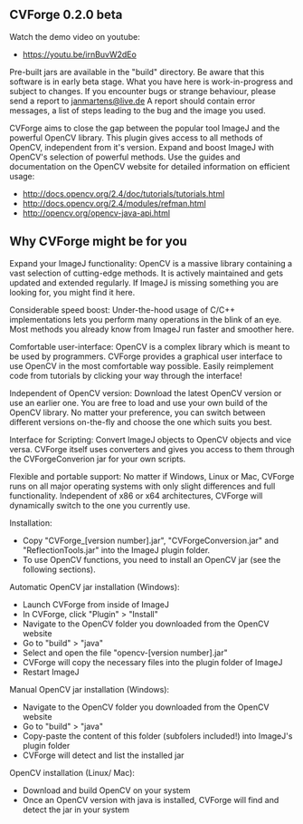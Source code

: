 ## CVForge 0.2.0 beta
Watch the demo video on youtube:
* https://youtu.be/irnBuvW2dEo

Pre-built jars are available in the "build" directory.
Be aware that this software is in early beta stage. What you have here is work-in-progress and subject to changes.
If you encounter bugs or strange behaviour, please send a report to janmartens@live.de
A report should contain error messages, a list of steps leading to the bug and the image you used. 


CVForge aims to close the gap between the popular tool ImageJ and the powerful OpenCV library.
This plugin gives access to all methods of OpenCV, independent from it's version.
Expand and boost ImageJ with OpenCV's selection of powerful methods.
Use the guides and documentation on the OpenCV website for detailed information on efficient usage:
* http://docs.opencv.org/2.4/doc/tutorials/tutorials.html
* http://docs.opencv.org/2.4/modules/refman.html
* http://opencv.org/opencv-java-api.html


 
## Why CVForge might be for you

Expand your ImageJ functionality:
OpenCV is a massive library containing a vast selection of cutting-edge methods.
It is actively maintained and gets updated and extended regularly.
If ImageJ is missing something you are looking for, you might find it here.

Considerable speed boost:
Under-the-hood usage of C/C++ implementations lets you perform many operations in the blink of an eye.
Most methods you already know from ImageJ run faster and smoother here.

Comfortable user-interface: 
OpenCV is a complex library which is meant to be used by programmers.
CVForge provides a graphical user interface to use OpenCV in the most comfortable way possible.
Easily reimplement code from tutorials by clicking your way through the interface!

Independent of OpenCV version:
Download the latest OpenCV version or use an earlier one.
You are free to load and use your own build of the OpenCV library.
No matter your preference, you can switch between different versions on-the-fly and choose the one which suits you best.

Interface for Scripting:
Convert ImageJ objects to OpenCV objects and vice versa.
CVForge itself uses converters and gives you access to them through the CVForgeConverion jar for your own scripts.

Flexible and portable support:
No matter if Windows, Linux or Mac, CVForge runs on all major operating systems with only slight differences and full functionality.
Independent of x86 or x64 architectures, CVForge will dynamically switch to the one you currently use.

Installation:
* Copy "CVForge_[version number].jar", "CVForgeConversion.jar" and "ReflectionTools.jar" into the ImageJ plugin folder.
* To use OpenCV functions, you need to install an OpenCV jar (see the following sections).

Automatic OpenCV jar installation (Windows):
* Launch CVForge from inside of ImageJ
* In CVForge, click "Plugin" > "Install"
* Navigate to the OpenCV folder you downloaded from the OpenCV website
* Go to "build" > "java"
* Select and open the file "opencv-[version number].jar"
* CVForge will copy the necessary files into the plugin folder of ImageJ
* Restart ImageJ

Manual OpenCV jar installation (Windows):
* Navigate to the OpenCV folder you downloaded from the OpenCV website
* Go to "build" > "java"
* Copy-paste the content of this folder (subfolers included!) into ImageJ's plugin folder
* CVForge will detect and list the installed jar

OpenCV installation (Linux/ Mac):
* Download and build OpenCV on your system
* Once an OpenCV version with java is installed, CVForge will find and detect the jar in your system
